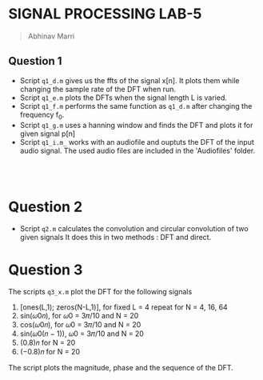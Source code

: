 # SIGNAL PROCESSING LAB-5 
> Abhinav Marri

## Question 1
-  Script `q1_d.m` gives us the ffts of the signal x[n]. It plots them while changing the sample rate of the DFT when run. 
-  Script `q1_e.m` plots the DFTs when the signal length L is varied.
- Script `q1_f.m` performs the same function as `q1_d.m` after changing the frequency f<sub>0</sub>. 
- Script `q1_g.m` uses a hanning window and finds the DFT and plots it for given signal p[n]
- Script `q1_i.m_` works with an audiofile and ouptuts the DFT of the input audio signal.  The used audio files are included in the 'Audiofiles' folder.

<br></br>

# Question 2
- Script `q2.m` calculates the convolution and circular convolution of two given signals
It does this in two methods : DFT and direct.

# Question 3
 The scripts `q3_x.m` plot the DFT for the following signals 
<ol> 
<li>[ones(L,1); zeros(N-L,1)], for fixed L = 4 repeat for N = 4, 16, 64</li>
<li> sin(𝜔0𝑛), for 𝜔0 = 3𝜋/10 and N = 20</li>
<li> cos(𝜔0𝑛), for 𝜔0 = 3𝜋/10 and N = 20 </li>
<li> sin(𝜔0(𝑛 − 1)), 𝜔0 = 3𝜋/10 and N = 20 </li>
<li> (0.8)𝑛 for N = 20 </li>
<li> (−0.8)𝑛 for N = 20</li> </ol>

The script plots the magnitude, phase and the sequence of the DFT.
